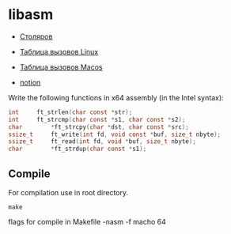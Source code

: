 # libasm

* [Столяров](http://www.stolyarov.info/books/asm_unix)

* [Таблица вызовов Linux](https://chromium.googlesource.com/chromiumos/docs/+/master/constants/syscalls.md#x86_64-64_bit)
* [Таблица вызовов Macos](https://opensource.apple.com/source/xnu/xnu-1504.3.12/bsd/kern/syscalls.master)
* [notion](https://www.notion.so/LibASM-eaf6e4370032461398127c5f41d12279)

Write the following functions in x64 assembly (in the Intel syntax):
```C
int		ft_strlen(char const *str);
int		ft_strcmp(char const *s1, char const *s2);
char		*ft_strcpy(char *dst, char const *src);
ssize_t		ft_write(int fd, void const *buf, size_t nbyte);
ssize_t		ft_read(int fd, void *buf, size_t nbyte);
char		*ft_strdup(char const *s1);
```
## Compile
For compilation use in root directory.
```shell 
make
```
flags for compile in Makefile -nasm -f macho 64
